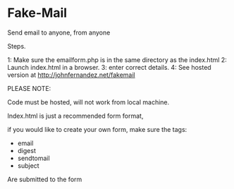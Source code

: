 # Fake-Mail
Send email to anyone, from anyone

Steps.

1: Make sure the emailform.php is in the same directory as the index.html
2: Launch index.html in a browser.
3: enter correct details.
4: See hosted version at http://johnfernandez.net/fakemail


PLEASE NOTE:

Code must be hosted, will not work from local machine.

Index.html is just a recommended form format,

if you would like to create your own form, make sure the tags:

- email
- digest
- sendtomail
- subject

Are submitted to the form
